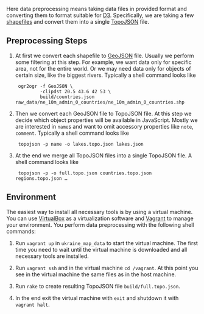 Here data preprocessing means taking data files in provided format and converting them to format suitable for [D3]( http://d3js.org/).  Specifically, we are taking a few [shapefiles](http://en.wikipedia.org/wiki/Shapefile) and convert them into a single [TopoJSON](https://github.com/mbostock/topojson) file.


## Preprocessing Steps

1. At first we convert each shapefile to [GeoJSON](http://geojson.org/) file.  Usually we perform some filtering at this step.  For example, we want data only for specific area, not for the entire world.  Or we may need data only for objects of certain size, like the biggest rivers.  Typically a shell command looks like

        ogr2ogr -f GeoJSON \
                -clipdst 20.5 43.6 42 53 \
                build/countries.json raw_data/ne_10m_admin_0_countries/ne_10m_admin_0_countries.shp

2. Then we convert each GeoJSON file to TopoJSON file.  At this step we decide which object properties will be available in JavaScript.  Mostly we are interested in `name`s and want to omit accessory properties like `note`, `comment`.  Typically a shell command looks like

        topojson -p name -o lakes.topo.json lakes.json

3. At the end we merge all TopoJSON files into a single TopoJSON file.  A shell command looks like

        topojson -p -o full.topo.json countries.topo.json regions.topo.json …


## Environment

The easiest way to install all necessary tools is by using a virtual machine.  You can use [VirtualBox](https://www.virtualbox.org/) as a virtualization software and [Vagrant](http://www.vagrantup.com/) to manage your environment.  You perform data preprocessing with the following shell commands:

1. Run `vagrant up` in `ukraine_map_data` to start the virtual machine.  The first time you need to wait until the virtual machine is downloaded and all necessary tools are installed.

2. Run `vagrant ssh` and in the virtual machine `cd /vagrant`.  At this point you see in the virtual machine the same files as in the host machine.

3. Run `rake` to create resulting TopoJSON file `build/full.topo.json`.

4. In the end exit the virtual machine with `exit` and shutdown it with `vagrant halt`.
